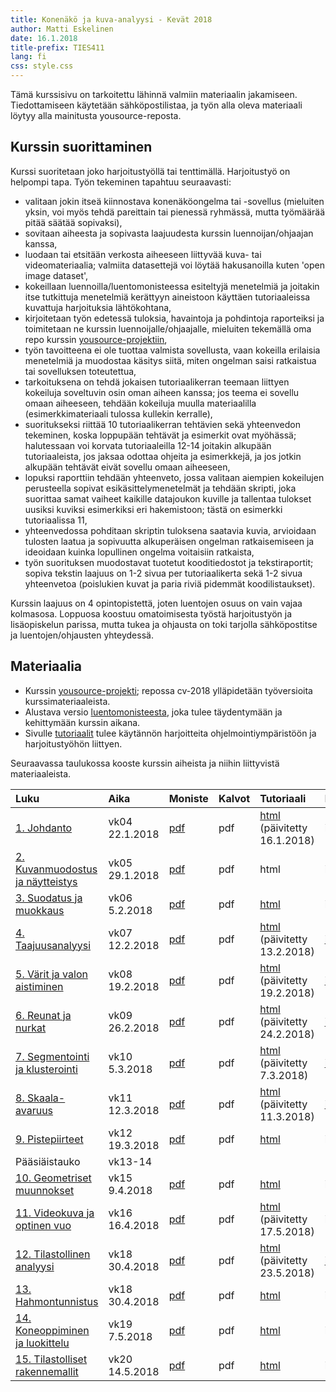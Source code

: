 ```yaml
---
title: Konenäkö ja kuva-analyysi - Kevät 2018
author: Matti Eskelinen
date: 16.1.2018
title-prefix: TIES411
lang: fi
css: style.css
---
```


Tämä kurssisivu on tarkoitettu lähinnä valmiin materiaalin jakamiseen. Tiedottamiseen käytetään sähköpostilistaa, ja työn alla oleva materiaali löytyy alla mainitusta yousource-reposta.

## Kurssin suorittaminen

Kurssi suoritetaan joko harjoitustyöllä tai tenttimällä. Harjoitustyö on helpompi tapa. Työn tekeminen tapahtuu seuraavasti:

* valitaan jokin itseä kiinnostava konenäköongelma tai -sovellus (mieluiten
  yksin, voi myös tehdä pareittain tai pienessä ryhmässä, mutta työmäärää
  pitää säätää sopivaksi),
* sovitaan aiheesta ja sopivasta laajuudesta kurssin luennoijan/ohjaajan kanssa,
* luodaan tai etsitään verkosta aiheeseen liittyvää kuva- tai videomateriaalia;
  valmiita datasettejä voi löytää hakusanoilla kuten 'open image dataset',
* kokeillaan luennoilla/luentomonisteessa esiteltyjä menetelmiä ja joitakin
  itse tutkittuja menetelmiä kerättyyn aineistoon käyttäen tutoriaaleissa
  kuvattuja harjoituksia lähtökohtana,
* kirjoitetaan työn edetessä tuloksia, havaintoja ja pohdintoja raporteiksi
  ja toimitetaan ne kurssin luennoijalle/ohjaajalle, mieluiten tekemällä oma
  repo kurssin [yousource-projektiin](https://yousource.it.jyu.fi/cv-2018),
* työn tavoitteena ei ole tuottaa valmista sovellusta, vaan kokeilla erilaisia
  menetelmiä ja muodostaa käsitys siitä, miten ongelman saisi ratkaistua tai
  sovelluksen toteutettua,
* tarkoituksena on tehdä jokaisen tutoriaalikerran teemaan liittyen kokeiluja
  soveltuvin osin oman aiheen kanssa; jos teema ei sovellu omaan aiheeseen,
  tehdään kokeiluja muulla materiaalilla (esimerkkimateriaali tulossa
  kullekin kerralle),
* suoritukseksi riittää 10 tutoriaalikerran tehtävien sekä yhteenvedon 
  tekeminen, koska loppupään tehtävät ja esimerkit ovat myöhässä; halutessaan
  voi korvata tutoriaaleilla 12-14 joitakin alkupään tutoriaaleista, jos jaksaa
  odottaa ohjeita ja esimerkkejä, ja jos jotkin alkupään tehtävät eivät sovellu
  omaan aiheeseen,
* lopuksi raporttiin tehdään yhteenveto, jossa valitaan aiempien kokeilujen
  perusteella sopivat esikäsittelymenetelmät ja tehdään skripti, joka suorittaa
  samat vaiheet kaikille datajoukon kuville ja tallentaa tulokset uusiksi
  kuviksi esimerkiksi eri hakemistoon; tästä on esimerkki tutoriaalissa 11,
* yhteenvedossa pohditaan skriptin tuloksena saatavia kuvia, arvioidaan tulosten
  laatua ja sopivuutta alkuperäisen ongelman ratkaisemiseen ja ideoidaan
  kuinka lopullinen ongelma voitaisiin ratkaista,
* työn suorituksen muodostavat tuotetut kooditiedostot ja tekstiraportit;
  sopiva tekstin laajuus on 1-2 sivua per tutoriaalikerta sekä 1-2 sivua
  yhteenvetoa (poislukien kuvat ja paria riviä pidemmät koodilistaukset).

Kurssin laajuus on 4 opintopistettä, joten luentojen osuus on vain vajaa
kolmasosa. Loppuosa koostuu omatoimisesta työstä harjoitustyön ja lisäopiskelun
parissa, mutta tukea ja ohjausta on toki tarjolla sähköpostitse ja 
luentojen/ohjausten yhteydessä.

## Materiaalia

* Kurssin [yousource-projekti](https://yousource.it.jyu.fi/cv-2018); repossa
  cv-2018 ylläpidetään työversioita kurssimateriaaleista.
* Alustava versio [luentomonisteesta](./ties411-luentomoniste.pdf), joka tulee
  täydentymään ja kehittymään kurssin aikana.
* Sivulle [tutoriaalit](./tutorials/tutorials.fi.html) tulee käytännön harjoitteita
  ohjelmointiympäristöön ja harjoitustyöhön liittyen.

Seuraavassa taulukossa kooste kurssin aiheista ja niihin liittyvistä
materiaaleista.


| Luku | Aika | Moniste | Kalvot | Tutoriaali | Notebook |
|:-------------------|:-------|:-------|:-------|:--------------------|:-------|
| [1. Johdanto](./chapter00.fi.html) | vk04 22.1.2018 | [pdf](./chapter00.fi.pdf) | pdf | [html](./tutorials/tutorial01.fi.html) (päivitetty 16.1.2018) | ipynb |
| [2. Kuvanmuodostus ja näytteistys](./chapter01.fi.html) | vk05 29.1.2018 | [pdf](./chapter01.fi.pdf) | pdf | html | ipynb |
| [3. Suodatus ja muokkaus](./chapter02.fi.html) | vk06 5.2.2018 | [pdf](./chapter02.fi.pdf) | pdf | [html](./tutorials/tutorial02.fi.html) | ipynb |
| [4. Taajuusanalyysi](./chapter03.fi.html) | vk07 12.2.2018 | [pdf](./chapter03.fi.pdf) | pdf | [html](./tutorials/tutorial03.fi.html) (päivitetty 13.2.2018) | [ipynb](./tutorials/tutorial03.fi.ipynb) |
| [5. Värit ja valon aistiminen](./chapter04.fi.html) | vk08 19.2.2018 | [pdf](./chapter04.fi.pdf) | pdf | [html](./tutorials/tutorial04.fi.html) (päivitetty 19.2.2018) | [ipynb](./tutorials/tutorial04.fi.ipynb) |
| [6. Reunat ja nurkat](./chapter05.fi.html) | vk09 26.2.2018 | [pdf](./chapter05.fi.pdf) | pdf | [html](./tutorials/tutorial05.fi.html) (päivitetty 24.2.2018) | [ipynb](./tutorials/tutorial05.fi.ipynb) |
| [7. Segmentointi ja klusterointi](./chapter06.fi.html) | vk10 5.3.2018  | [pdf](./chapter06.fi.pdf) | pdf | [html](./tutorials/tutorial06.fi.html) (päivitetty 7.3.2018) | [ipynb](./tutorials/tutorial06.fi.ipynb) |
| [8. Skaala-avaruus](./chapter07.fi.html) | vk11 12.3.2018 | [pdf](./chapter07.fi.pdf) | pdf | [html](./tutorials/tutorial07.fi.html) (päivitetty 11.3.2018) | [ipynb](./tutorials/tutorial07.fi.ipynb) |
| [9. Pistepiirteet](./chapter08.fi.html) | vk12 19.3.2018 | [pdf](./chapter08.fi.pdf) | pdf | [html](./tutorials/tutorial08.fi.html) | ipynb |
| Pääsiäistauko | vk13-14 |||||
| [10. Geometriset muunnokset](./chapter09.fi.html) | vk15 9.4.2018 | [pdf](./chapter09.fi.pdf) | pdf | [html](./tutorials/tutorial09.fi.html) | ipynb |
| [11. Videokuva ja optinen vuo](./chapter10.fi.html) | vk16 16.4.2018  | [pdf](./chapter10.fi.pdf) | pdf | [html](./tutorials/tutorial10.fi.html) (päivitetty 17.5.2018) | ipynb |
| [12. Tilastollinen analyysi](./chapter11.fi.html) | vk18 30.4.2018  | [pdf](./chapter11.fi.pdf) | pdf | [html](./tutorials/tutorial11.fi.html) (päivitetty 23.5.2018) | [ipynb](./tutorials/tutorial11.fi.ipynb) |
| [13. Hahmontunnistus](./chapter12.fi.html) | vk18 30.4.2018 | [pdf](./chapter12.fi.pdf) | pdf | [html](./tutorials/tutorial12.fi.html) | ipynb |
| [14. Koneoppiminen ja luokittelu](./chapter13.fi.html) | vk19 7.5.2018 | [pdf](./chapter13.fi.pdf) | pdf | [html](./tutorials/tutorial13.fi.html) | ipynb |
| [15. Tilastolliset rakennemallit](./chapter14.fi.html) | vk20 14.5.2018 | [pdf](./chapter14.fi.pdf) | pdf | [html](./tutorials/tutorial14.fi.html) | ipynb |
